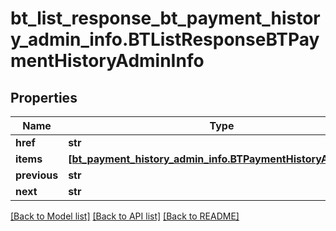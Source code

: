 # bt_list_response_bt_payment_history_admin_info.BTListResponseBTPaymentHistoryAdminInfo

## Properties
Name | Type | Description | Notes
------------ | ------------- | ------------- | -------------
**href** | **str** |  | [optional] 
**items** | [**[bt_payment_history_admin_info.BTPaymentHistoryAdminInfo]**](BTPaymentHistoryAdminInfo.md) |  | [optional] 
**previous** | **str** |  | [optional] 
**next** | **str** |  | [optional] 

[[Back to Model list]](../README.md#documentation-for-models) [[Back to API list]](../README.md#documentation-for-api-endpoints) [[Back to README]](../README.md)


